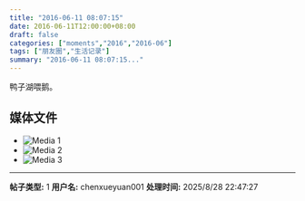 ```yaml
---
title: "2016-06-11 08:07:15"
date: 2016-06-11T12:00:00+08:00
draft: false
categories: ["moments","2016","2016-06"]
tags: ["朋友圈","生活记录"]
summary: "2016-06-11 08:07:15..."
---
```


鸭子湖喂鹅。

## 媒体文件

- ![Media 1](/Moments/photos/2016-06-11/201606110807150.jpg)
- ![Media 2](/Moments/photos/2016-06-11/201606110807151.jpg)
- ![Media 3](/Moments/photos/2016-06-11/201606110807152.jpg)

---

**帖子类型:** 1
**用户名:** chenxueyuan001
**处理时间:** 2025/8/28 22:47:27